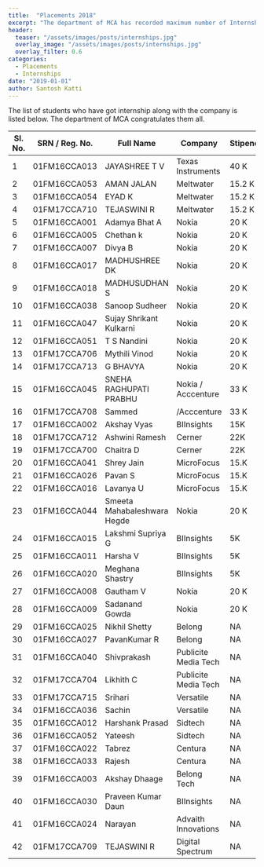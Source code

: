 ```yaml
---
title:  "Placements 2018"
excerpt: "The department of MCA has recorded maximum number of Internships.  Most of which will be converted to full-time employment"
header:
  teaser: "/assets/images/posts/internships.jpg"
  overlay_image: "/assets/images/posts/internships.jpg"
  overlay_filter: 0.6
categories: 
  - Placements
  - Internships
date: "2019-01-01"
author: Santosh Katti
---
```


 The list of students who have got internship along with the company is listed below.  The department of MCA congratulates them all.

| Sl. No. | SRN / Reg. No. | Full Name                   | Company              | Stipend |
|---------|----------------|-----------------------------|----------------------|---------|
| 1       | 01FM16CCA013   | JAYASHREE T V               | Texas Instruments    | 40 K    |
| 2       | 01FM16CCA053   | AMAN JALAN                  | Meltwater            | 15.2 K  |
| 3       | 01FM16CCA054   | EYAD K                      | Meltwater            | 15.2 K  |
| 4       | 01FM17CCA710   | TEJASWINI R                 | Meltwater            | 15.2 K  |
| 5       | 01FM16CCA001   | Adamya Bhat A               | Nokia                | 20 K    |
| 6       | 01FM16CCA005   | Chethan k                   | Nokia                | 20 K    |
| 7       | 01FM16CCA007   | Divya B                     | Nokia                | 20 K    |
| 8       | 01FM16CCA017   | MADHUSHREE DK               | Nokia                | 20 K    |
| 9       | 01FM16CCA018   | MADHUSUDHAN S               | Nokia                | 20 K    |
| 10      | 01FM16CCA038   | Sanoop Sudheer              | Nokia                | 20 K    |
| 11      | 01FM16CCA047   | Sujay Shrikant Kulkarni     | Nokia                | 20 K    |
| 12      | 01FM16CCA051   | T S Nandini                 | Nokia                | 20 K    |
| 13      | 01FM17CCA706   | Mythili Vinod               | Nokia                | 20 K    |
| 14      | 01FM17CCA713   | G BHAVYA                    | Nokia                | 20 K    |
| 15      | 01FM16CCA045   | SNEHA RAGHUPATI PRABHU      | Nokia / Acccenture   | 33 K    |
| 16      | 01FM17CCA708   | Sammed                      | /Acccenture          | 33 K    |
| 17      | 01FM16CCA002   | Akshay Vyas                 | BIInsights           | 15K     |
| 18      | 01FM17CCA712   | Ashwini Ramesh              | Cerner               | 22K     |
| 19      | 01FM17CCA700   | Chaitra D                   | Cerner               | 22K     |
| 20      | 01FM16CCA041   | Shrey Jain                  | MicroFocus           | 15.K    |
| 21      | 01FM16CCA026   | Pavan S                     | MicroFocus           | 15.K    |
| 22      | 01FM16CCA016   | Lavanya U                   | MicroFocus           | 15.K    |
| 23      | 01FM16CCA044   | Smeeta Mahabaleshwara Hegde | Nokia                | 20 K    |
| 24      | 01FM16CCA015   | Lakshmi Supriya G           | BIInsights           | 5K      |
| 25      | 01FM16CCA011   | Harsha V                    | BIInsights           | 5K      |
| 26      | 01FM16CCA020   | Meghana Shastry             | BIInsights           | 5K      |
| 27      | 01FM16CCA008   | Gautham V                   | Nokia                | 20 K    |
| 28      | 01FM16CCA009   | Sadanand Gowda              | Nokia                | 20 K    |
| 29      | 01FM16CCA025   | Nikhil Shetty               | Belong               | NA      |
| 30      | 01FM16CCA027   | PavanKumar R                | Belong               | NA      |
| 31      | 01FM16CCA040   | Shivprakash                 | Publicite Media Tech | NA      |
| 32      | 01FM17CCA704   | Likhith C                   | Publicite Media Tech | NA      |
| 33      | 01FM17CCA715   | Srihari                     | Versatile            | NA      |
| 34      | 01FM16CCA036   | Sachin                      | Versatile            | NA      |
| 35      | 01FM16CCA012   | Harshank Prasad             | Sidtech              | NA      |
| 36      | 01FM16CCA052   | Yateesh                     | Sidtech              | NA      |
| 37      | 01FM16CCA022   | Tabrez                      | Centura              | NA      |
| 38      | 01FM16CCA033   | Rajesh                      | Centura              | NA      |
| 39      | 01FM16CCA003   | Akshay Dhaage               | Belong Tech          | NA      |
| 40      | 01FM16CCA030   | Praveen Kumar Daun          | BIInsights           | NA      |
| 41      | 01FM16CCA024   | Narayan                     | Advaith Innovations  | NA      |
| 42      | 01FM17CCA709   | TEJASWINI R                 | Digital Spectrum     | NA      |